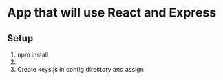 # App that will use React and Express

## Setup
1. npm install
2. 
3. Create keys.js in config directory and assign 